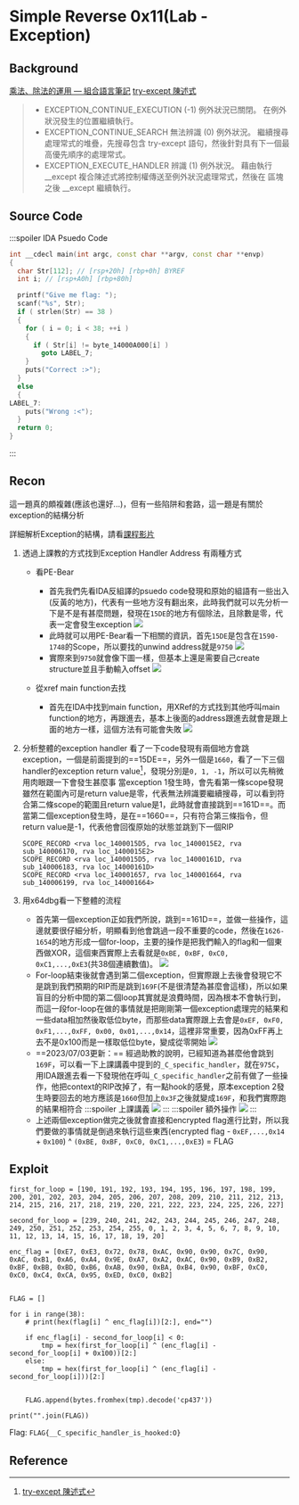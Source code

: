 # Simple Reverse 0x11(Lab - Exception)
## Background
[乘法、除法的運用 — 組合語言筆記](https://mycollegenotebook.medium.com/%E4%B9%98%E6%B3%95-%E9%99%A4%E6%B3%95%E7%9A%84%E9%81%8B%E7%94%A8-%E7%B5%84%E5%90%88%E8%AA%9E%E8%A8%80%E7%AD%86%E8%A8%98-638b1eac4696)
[try-except 陳述式](https://learn.microsoft.com/zh-tw/cpp/cpp/try-except-statement?view=msvc-170&viewFallbackFrom=msvc-170%3Fns-enrollment-type%3DCollection&ns-enrollment-id=rdg3b1j45ye486)
>* EXCEPTION_CONTINUE_EXECUTION (-1) 例外狀況已關閉。 在例外狀況發生的位置繼續執行。
>* EXCEPTION_CONTINUE_SEARCH 無法辨識 (0) 例外狀況。 繼續搜尋處理常式的堆疊，先搜尋包含 try-except 語句，然後針對具有下一個最高優先順序的處理常式。
>* EXCEPTION_EXECUTE_HANDLER 辨識 (1) 例外狀況。 藉由執行 __except 複合陳述式將控制權傳送至例外狀況處理常式，然後在 區塊之後 __except 繼續執行。


## Source Code
:::spoiler IDA Psuedo Code
```cpp
int __cdecl main(int argc, const char **argv, const char **envp)
{
  char Str[112]; // [rsp+20h] [rbp+0h] BYREF
  int i; // [rsp+A0h] [rbp+80h]

  printf("Give me flag: ");
  scanf("%s", Str);
  if ( strlen(Str) == 38 )
  {
    for ( i = 0; i < 38; ++i )
    {
      if ( Str[i] != byte_14000A000[i] )
        goto LABEL_7;
    }
    puts("Correct :>");
  }
  else
  {
LABEL_7:
    puts("Wrong :<");
  }
  return 0;
}
```
:::
## Recon
這一題真的頗複雜(應該也還好...)，但有一些陷阱和套路，這一題是有關於exception的結構分析

詳細解析Exception的結構，請看[課程影片](https://www.youtube.com/live/4-hgyiCV3ZA?feature=share&t=1507)


1. 透過上課教的方式找到Exception Handler Address
    有兩種方式
    * 看PE-Bear
        * 首先我們先看IDA反組譯的psuedo code發現和原始的組語有一些出入(反黃的地方)，代表有一些地方沒有翻出來，此時我們就可以先分析一下是不是有甚麼問題，發現在`15DE`的地方有個除法，且除數是零，代表一定會發生exception
        ![](https://hackmd.io/_uploads/BkCEpelKn.png)
        * 此時就可以用PE-Bear看一下相關的資訊，首先`15DE`是包含在`1590-1748`的Scope，所以要找的unwind address就是`9750`
        ![](https://hackmd.io/_uploads/H1UfyWxtn.png)
        * 實際來到`9750`就會像下圖一樣，但基本上還是需要自己create structure並且手動輸入offset
        ![](https://hackmd.io/_uploads/ryWskWlY2.png)

    * 從xref main function去找
        * 首先在IDA中找到main function，用XRef的方式找到其他呼叫main function的地方，再跟進去，基本上後面的address跟進去就會是跟上面的地方一樣，這個方法有可能會失敗
        ![](https://hackmd.io/_uploads/BkGYeblYh.png)

2. 分析整體的exception handler
看了一下code發現有兩個地方會跳exception，一個是前面提到的==15DE==，另外一個是`1660`，看了一下三個handler的exception return value[^exception_return_value]，發現分別是`0, 1, -1`，所以可以先稍微用肉眼跟一下會發生甚麼事
當exception 1發生時，會先看第一條scope發現雖然在範圍內可是return value是零，代表無法辨識要繼續搜尋，可以看到符合第二條scope的範圍且return value是1，此時就會直接跳到==161D==。而當第二個exception發生時，是在==1660==，只有符合第三條指令，但return value是-1，代表他會回復原始的狀態並跳到下一個RIP
    ```
    SCOPE_RECORD <rva loc_1400015D5, rva loc_1400015E2, rva sub_140006170, rva loc_1400015E2>
    SCOPE_RECORD <rva loc_1400015D5, rva loc_14000161D, rva sub_140006183, rva loc_14000161D>
    SCOPE_RECORD <rva loc_140001657, rva loc_140001664, rva sub_140006199, rva loc_140001664>
    ```
3. 用x64dbg看一下整體的流程
    * 首先第一個exception正如我們所說，跳到==161D==，並做一些操作，這邊就要很仔細分析，明顯看到他會跳過一段不重要的code，然後在`1626-1654`的地方形成一個for-loop，主要的操作是把我們輸入的flag和一個東西做XOR，這個東西實際上去看就是`0xBE, 0xBF, 0xC0, 0xC1,...,0xE3`(共38個連續數值)。
    ![](https://hackmd.io/_uploads/Sy_UvWgK3.png)
    * For-loop結束後就會遇到第二個exception，但實際跟上去後會發現它不是跳到我們預期的RIP而是跳到`169F`(不是很清楚為甚麼會這樣)，所以如果盲目的分析中間的第二個loop其實就是浪費時間，因為根本不會執行到，而這一段for-loop在做的事情就是把剛剛第一個exception處理完的結果和一些data相加然後取低位byte，而那些data實際跟上去會是`0xEF, 0xF0, 0xF1,...,0xFF, 0x00, 0x01,...,0x14`，這裡非常重要，因為0xFF再上去不是0x100而是一樣取低位byte，變成從零開始
    ![](https://hackmd.io/_uploads/B1DRuWxK3.png)
    * ==2023/07/03更新：==
    經過助教的說明，已經知道為甚麼他會跳到`169F`，可以看一下上課講義中提到的`_C_specific_handler`，就在`975C`，用IDA跟進去看一下發現他在呼叫`_C_specific_handler`之前有做了一些操作，他把context的RIP改掉了，有一點hook的感覺，原本exception 2發生時要回去的地方應該是`1660`但加上`0x3F`之後就變成`169F`，和我們實際跑的結果相符合
        :::spoiler 上課講義
        ![](https://hackmd.io/_uploads/HyiTqrxYh.png)
        :::
        :::spoiler 額外操作
        ![](https://hackmd.io/_uploads/ryIUoSlYn.png)
        :::
    * 上述兩個exception做完之後就會直接和encrypted flag進行比對，所以我們要做的事情就是倒過來執行這些東西(encrypted flag - `0xEF,...,0x14` + `0x100`) ^ `(0xBE, 0xBF, 0xC0, 0xC1,...,0xE3`) = FLAG

## Exploit
```python=
first_for_loop = [190, 191, 192, 193, 194, 195, 196, 197, 198, 199, 200, 201, 202, 203, 204, 205, 206, 207, 208, 209, 210, 211, 212, 213, 214, 215, 216, 217, 218, 219, 220, 221, 222, 223, 224, 225, 226, 227]

second_for_loop = [239, 240, 241, 242, 243, 244, 245, 246, 247, 248, 249, 250, 251, 252, 253, 254, 255, 0, 1, 2, 3, 4, 5, 6, 7, 8, 9, 10, 11, 12, 13, 14, 15, 16, 17, 18, 19, 20]

enc_flag = [0xE7, 0xE3, 0x72, 0x78, 0xAC, 0x90, 0x90, 0x7C, 0x90, 0xAC, 0xB1, 0xA6, 0xA4, 0x9E, 0xA7, 0xA2, 0xAC, 0x90, 0xB9, 0xB2, 0xBF, 0xBB, 0xBD, 0xB6, 0xAB, 0x90, 0xBA, 0xB4, 0x90, 0xBF, 0xC0, 0xC0, 0xC4, 0xCA, 0x95, 0xED, 0xC0, 0xB2]


FLAG = []

for i in range(38):
    # print(hex(flag[i] ^ enc_flag[i])[2:], end="")

    if enc_flag[i] - second_for_loop[i] < 0:
        tmp = hex(first_for_loop[i] ^ (enc_flag[i] - second_for_loop[i] + 0x100))[2:]
    else:
        tmp = hex(first_for_loop[i] ^ (enc_flag[i] - second_for_loop[i]))[2:]


    FLAG.append(bytes.fromhex(tmp).decode('cp437'))

print("".join(FLAG))
```

Flag: `FLAG{__C_specific_handler_is_hooked:O}`
## Reference
[^exception_return_value]:[try-except 陳述式](https://learn.microsoft.com/zh-tw/cpp/cpp/try-except-statement?view=msvc-170&viewFallbackFrom=msvc-170%3Fns-enrollment-type%3DCollection&ns-enrollment-id=rdg3b1j45ye486)